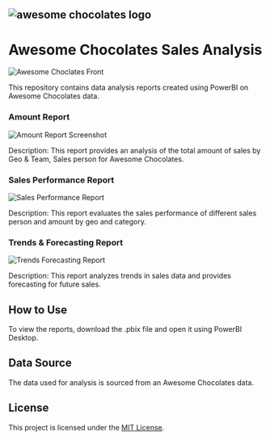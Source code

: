 ## ![awesome chocolates logo](https://github.com/aman1394/Data-Analysis/assets/121683356/02ad04ab-5e89-4fcb-8ebe-7b2b49a789be)

# Awesome Chocolates Sales Analysis
![Awesome Choclates Front](https://github.com/aman1394/AwesomeChoclate-Data-Analysis/assets/121683356/19bec757-3ed5-4c03-99ed-fe3b6820d996)



This repository contains data analysis reports created using PowerBI on Awesome Chocolates data.




### Amount Report

![Amount Report Screenshot](https://github.com/aman1394/Data-Analysis/assets/121683356/682c6519-2788-419d-aa17-34ca97cf10d1)


Description: This report provides an analysis of the total amount of sales by Geo & Team, Sales person for Awesome Chocolates.

### Sales Performance Report


![Sales Performance Report](https://github.com/aman1394/Data-Analysis/assets/121683356/0cdf9d6d-a92d-4f18-b20e-5ad201443ccc)


Description: This report evaluates the sales performance of different sales person and amount by geo and category.

### Trends & Forecasting Report

![Trends   Forecasting Report](https://github.com/aman1394/Data-Analysis/assets/121683356/67391009-7758-468a-807d-0d589dc1edc5)

Description: This report analyzes trends in sales data and provides forecasting for future sales.

## How to Use

To view the reports, download the .pbix file and open it using PowerBI Desktop.

## Data Source

The data used for analysis is sourced from an Awesome Chocolates data.

## License

This project is licensed under the [MIT License](LICENSE).
